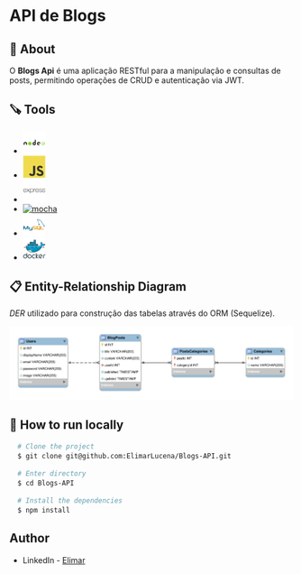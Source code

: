 # API de Blogs

## 📗 About

O **Blogs Api** é uma aplicação RESTful para a manipulação e consultas de posts, permitindo operações de CRUD e autenticação via JWT.

## 🪚 Tools

- <a href="https://nodejs.org" target="_blank" rel="noreferrer"> 
    <img src="https://raw.githubusercontent.com/devicons/devicon/master/icons/nodejs/nodejs-original-wordmark.svg" alt="nodejs" width="40" height="40"/>     </a> 
- <a href="https://developer.mozilla.org/en-US/docs/Web/JavaScript" target="_blank" rel="noreferrer"> 
   <img src="https://raw.githubusercontent.com/devicons/devicon/master/icons/javascript/javascript-original.svg" alt="javascript" width="40" height="40"/>   </a>
- <a href="https://expressjs.com" target="_blank" rel="noreferrer"> 
   <img src="https://raw.githubusercontent.com/devicons/devicon/master/icons/express/express-original-wordmark.svg" alt="express" width="40" height="40"/>   </a> 
- <a href="https://mochajs.org" target="_blank" rel="noreferrer"> 
    <img src="https://www.vectorlogo.zone/logos/mochajs/mochajs-icon.svg" alt="mocha" width="40" height="40"/> 
  </a> 
- <a href="https://www.mysql.com/" target="_blank" rel="noreferrer"> 
    <img src="https://raw.githubusercontent.com/devicons/devicon/master/icons/mysql/mysql-original-wordmark.svg" alt="mysql" width="40" height="40"/> 
  </a> 
- <a href="https://www.docker.com/" target="_blank" rel="noreferrer"> 
  <img src="https://raw.githubusercontent.com/devicons/devicon/master/icons/docker/docker-original-wordmark.svg" alt="docker" width="40" height="40"/>       </a>

## 📋 Entity-Relationship Diagram

*DER* utilizado para construção das tabelas através do ORM (Sequelize).

![DER](./public/der.png)

## 🚀 How to run locally

```bash
  # Clone the project
  $ git clone git@github.com:ElimarLucena/Blogs-API.git
```
```bash
  # Enter directory
  $ cd Blogs-API
```
```bash
  # Install the dependencies
  $ npm install
```

## Author
- LinkedIn - [Elimar](https://www.linkedin.com/in/elimar-lucena-de-oliveira/)
